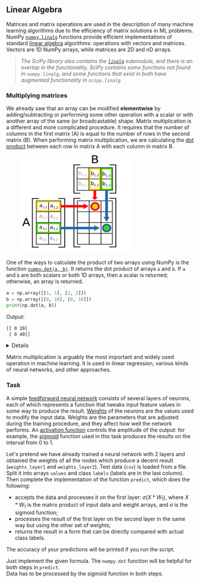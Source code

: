 ## Linear Algebra

Matrices and matrix operations are used in the description of many machine learning algorithms due
to the efficiency of matrix solutions in ML problems.
NumPy [`numpy.linalg`](https://numpy.org/doc/stable/reference/routines.linalg.html)
functions provide efficient implementations of standard [linear algebra](https://en.wikipedia.org/wiki/Linear_algebra) algorithms:
operations with vectors and matrices. Vectors are 1D NumPy arrays, while matrices are 2D and nD arrays.

> <i>The SciPy library also contains the [`linalg`](https://docs.scipy.org/doc/scipy/reference/reference/linalg.html#module-scipy.linalg) 
> submodule, and there is an overlap in the functionality. SciPy contains some functions not found in `numpy.linalg`, and
> some functions that exist in both have augmented functionality in `scipy.linalg`.</i>

### Multiplying matrices

We already saw that an array can be modified **elementwise** by adding/subtracting or performing some other 
operation with a scalar or with another array of the same (or broadcastable) shape.
Matrix multiplication is a different and more complicated procedure.
It requires that the number of columns in the first matrix (A) is equal to the number of rows in the second matrix (B).
When performing matrix multiplication, we are calculating the [dot product](https://en.wikipedia.org/wiki/Dot_product) 
between each row in matrix A with each column in matrix B.

<figure>
  <img src="img.png" alt="dot" style="width:300px">
</figure>

One of the ways to calculate the product of two arrays using NumPy is the function [`numpy.dot(a, b)`](https://numpy.org/doc/stable/reference/generated/numpy.dot.html#numpy.dot).
It returns the dot product of arrays `a` and `b`. If `a` and `b` are both scalars or both 1D arrays, then 
a scalar is returned; otherwise, an array is returned. 

```python
a = np.array([[1, 1], [2, 2]])
b = np.array([[0, 10], [0, 10]])
print(np.dot(a, b))
```
Output:
```text
[[ 0 20]
 [ 0 40]]
```

<details>

There's also the [`numpy.matmul(a, b)`](https://numpy.org/doc/stable/reference/generated/numpy.matmul.html)
function (shorthand: `@`). `matmul` differs from `dot` in two important ways:

- Multiplication by scalars is not allowed.
- Stacks of matrices are broadcast together as if the matrices were elements (the methods behave differently when passed 3D or higher dimensional arrays, see the methods' docs for details).

For 2D arrays, the behavior is the same:
```python
a = np.array([[1, 1], [2, 2]])
b = np.array([[0, 10], [0, 10]])
print(a @ b)
```
Output:
```text
[[ 0 20]
 [ 0 40]]
```
</details>

Matrix multiplication is arguably the most important and widely used operation in machine learning.
It is used in linear regression, various kinds of neural networks, and other approaches.

### Task
A simple [feedforward neural network](https://en.wikipedia.org/wiki/Feedforward_neural_network)
consists of several layers of neurons, each of which represents a function that tweaks
input feature values in some way to produce the result. [Weights](https://en.wikipedia.org/wiki/Weighting) of the neurons are the values used to modify the
input data. Weights are the parameters that are adjusted during the training procedure, and they affect how well
the network performs. An [activation function](https://en.wikipedia.org/wiki/Activation_function) controls the amplitude of the output:
for example, the [sigmoid](https://en.wikipedia.org/wiki/Logistic_function) function used in this task produces the results on the interval from 0 to 1.

Let's pretend we have already trained a neural network with 2 layers and obtained
the weights of all the nodes which produce a decent result (`weights_layer1` and `weights_layer2`).
Test data (`csv`) is loaded from a file. Split it into arrays `values` and class `labels` (labels are in the last column).
Then complete the implementation of the function `predict`, which does the following:
- accepts the data and processes it on the first layer: $\sigma(X * W_1)$, where $X * W_1$ is the matrix product
of input data and weight arrays, and $\sigma$ is the sigmoid function;
- processes the result of the first layer on the second layer in the same way but using the other set of weights;
- returns the result in a form that can be directly compared with actual class labels.

The accuracy of your predictions will be printed if you run the script.

<div class="hint">Just implement the given formula. The <code>numpy.dot</code> function will be helpful for both steps in <code>predict</code>.</div>
<div class="hint">Data has to be processed by the sigmoid function in both steps.</div>